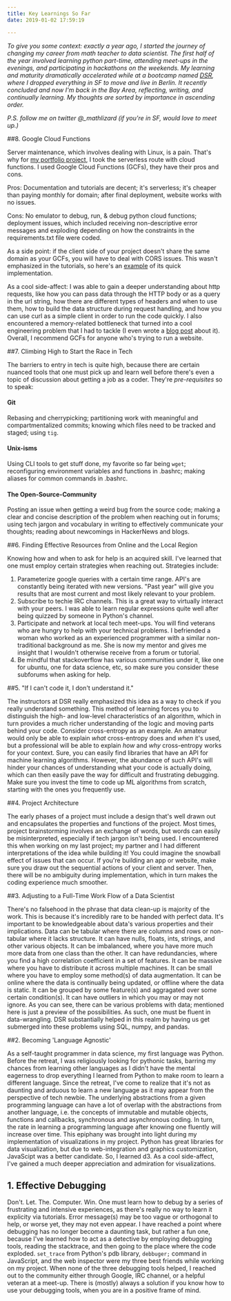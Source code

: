 ```yaml
---
title: Key Learnings So Far
date: 2019-01-02 17:59:19

---
```


*To give you some context: exactly a year ago, I started the journey of changing my career from math teacher to data scientist.  The first half of the year involved learning python part-time, attending meet-ups in the evenings, and participating in hackathons on the weekends. My learning and maturity dramatically accelerated while at a bootcamp named [DSR](https://datascienceretreat.com/), where I dropped everything in SF to move and live in Berlin.  It recently concluded and now I'm back in the Bay Area, reflecting, writing, and continually learning. My thoughts are sorted by importance in ascending order.*

*P.S. follow me on twitter @_mathlizard (if you're in SF, would love to meet up.)*  


##8. Google Cloud Functions

Server maintenance, which involves dealing with Linux, is a pain. That's why for [my portfolio project](https://github.com/DerpMind/font_recommender/tree/master/Jesus_app), I took the serverless route with cloud functions.  I used Google Cloud Functions (GCFs), they have their pros and cons.  

Pros:  Documentation and tutorials are decent; it's serverless; it's cheaper than paying monthly for domain; after final deployment, website works with no issues. 

Cons:  No emulator to debug, run, & debug python cloud functions; deployment issues, which included receiving non-descriptive error messages and exploding depending on how the constraints in the requirements.txt file were coded. 

As a side point: if the client side of your project doesn't share the same domain as your GCFs, you will have to deal with CORS issues.   This wasn't emphasized in the tutorials, so here's an [example](https://cloud.google.com/functions/docs/writing/http) of its quick implementation.

As a cool side-affect: I was able to gain a deeper understanding about http requests, like how you can pass data through the HTTP body or as a query in the url string, how there are different types of headers and when to use them, how to build the data structure during request handling, and how you can use curl as a simple client in order to run the code quickly. I also encountered a memory-related bottleneck that turned into a cool engineering problem that I had to tackle (I even wrote a [blog post](https://ekeleshian.github.io/reading_from_text_files/) about it). Overall, I recommend GCFs for anyone who's trying to run a website.  


##7. Climbing High to Start the Race in Tech

The barriers to entry in tech is quite high, because there are certain nuanced tools that one must pick up and learn well before there's even a topic of discussion about getting a job as a coder.  They're *pre-requisites* so to speak:   

#### Git
 Rebasing and cherrypicking; partitioning work with meaningful and compartmentalized commits; knowing which files need to be tracked and staged; using `tig`.
#### Unix-isms
Using CLI tools to get stuff done, my favorite so far being `wget`; reconfiguring environment variables and functions in .bashrc;  making aliases for common commands in .bashrc.   
#### The Open-Source-Community
Posting an issue when getting a weird bug from the source code; making a clear and concise description of the problem when reaching out in forums; using tech jargon and vocabulary in writing to effectively communicate your thoughts; reading about newcomings in HackerNews and blogs.



##6. Finding Effective Resources from Online and the Local Region

Knowing how and when to ask for help is an acquired skill.  I've learned that one must employ certain strategies when reaching out.  Strategies include:  

1)  Parameterize google queries with a certain time range.  API's are constantly being iterated with new versions. "Past year" will give you results that are most current and most likely relevant to your problem.
2)  Subscribe to techie IRC channels. This is a great way to virtually interact with your peers. I was able to learn regular expressions quite well after being quizzed by someone in Python's channel.  
3)  Participate and network at local tech meet-ups. You will find veterans who are hungry to help with your technical problems.  I befriended a woman who worked as an experienced programmer with a similar non-traditional background as me.  She is now my mentor and gives me insight that I wouldn't otherwise receive from a forum or tutorial.
4)  Be mindful that stackoverflow has various communities under it, like one for ubuntu, one for data science, etc, so make sure you consider these subforums when asking for help. 


##5. "If I can't code it, I don't understand it."

The instructors at DSR really emphasized this idea as a way to check if you really understand something.  This method of learning forces you to distinguish the high- and low-level characteristics of an algorithm, which in turn provides a much richer understanding of the logic and moving parts behind your code.  Consider cross-entropy as an example.  An amateur would only be able to explain *what* cross-entropy does and *when* it's used, but a professional will be able to explain *how* and *why* cross-entropy works for your context.  Sure, you can easily find libraries that have an API for machine learning algorithms. However, the abundance of such API's will hinder your chances of understanding what your code is actually doing, which can then easily pave the way for difficult and frustrating debugging. Make sure you invest the time to code up ML algorithms from scratch, starting with the ones you frequently use.   


##4. Project Architecture

The early phases of a project must include a design that's well drawn out and encapsulates the properties and functions of the project.  Most times, project brainstorming involves an exchange of words, but words can easily be misinterpreted, especially if tech jargon isn't being used.  I encountered this when working on my last project; my partner and I had different interpretations of the idea while building it!  You could imagine the snowball effect of issues that can occur.  If you're building an app or website, make sure you draw out the sequential actions of your client and server.  Then, there will be no ambiguity during implementation, which in turn makes the coding experience much smoother. 


##3. Adjusting to a Full-Time Work Flow of a Data Scientist

There's no falsehood in the phrase that data clean-up is majority of the work.  This is because it's incredibly rare to be handed with perfect data.  It's important to be knowledgeable about data's various properties and their implications.  Data can be tabular where there are columns and rows or non-tabular where it lacks structure.  It can have nulls, floats, ints, strings, and other various objects.  It can be imbalanced, where you have more much more data from one class than the other.  It can have redundancies, where you find a high correlation coefficient in a set of features.  It can be massive where you have to distribute it across multiple machines.  It can be small where you have to employ some method(s) of data augmentation.  It can be online where the data is continually being updated, or offline where the data is static.  It can be grouped by some feature(s) and aggragated over some certain condition(s). It can have outliers in which you may or may not ignore. As you can see, there can be various problems with data; mentioned here is just a preview of the possibilities. As such, one must be fluent in data-wrangling. DSR substantially helped in this realm by having us get submerged into these problems using SQL, numpy, and pandas.  


##2. Becoming 'Language Agnostic'

As a self-taught programmer in data science, my first language was Python.  Before the retreat, I was religiously looking for pythonic tasks, barring my chances from learning other languages as I didn't have the mental eagerness to drop everything I learned from Python to make room to learn a different language.  Since the retreat, I've come to realize that it's not as daunting and arduous to learn a new language as it may appear from the perspective of tech newbie.  The underlying abstractions from a given programming language can have a lot of overlap with the abstractions from another language, i.e. the concepts of immutable and mutable objects, functions and callbacks, synchronous and asynchronous coding.  In turn, the rate in learning a programming language after knowing one fluently will increase over time.  This epiphany was brought into light during my implementation of visualizations in my project.  Python has great libraries for data visualization, but due to web-integration and graphics customization, JavaScipt was a better candidate.  So, I learned d3.  As a cool side-affect, I've gained a much deeper appreciation and admiration for visualizations.


## 1. Effective Debugging

Don't. Let. The. Computer. Win. One must learn how to debug by a series of frustrating and intensive experiences, as there's really no way to learn it explicity via tutorials.  Error message(s) may be too vague or orthogonal to help, or worse yet, they may not even appear.  I have reached a point where debugging has no longer become a daunting task, but rather a fun one, because I've learned how to act as a detective by employing debugging tools, reading the stacktrace, and then going to the place where the code exploded.  `set_trace` from Python's pdb library, `debbuger;` command in JavaScript, and the web inspector were my three best friends while working on my project.  When none of the three debugging tools helped, I reached out to the community either through Google, IRC channel, or a helpful veteran at a meet-up.  There is (mostly) always a solution if you know how to use your debugging tools, when you are in a positive frame of mind. 